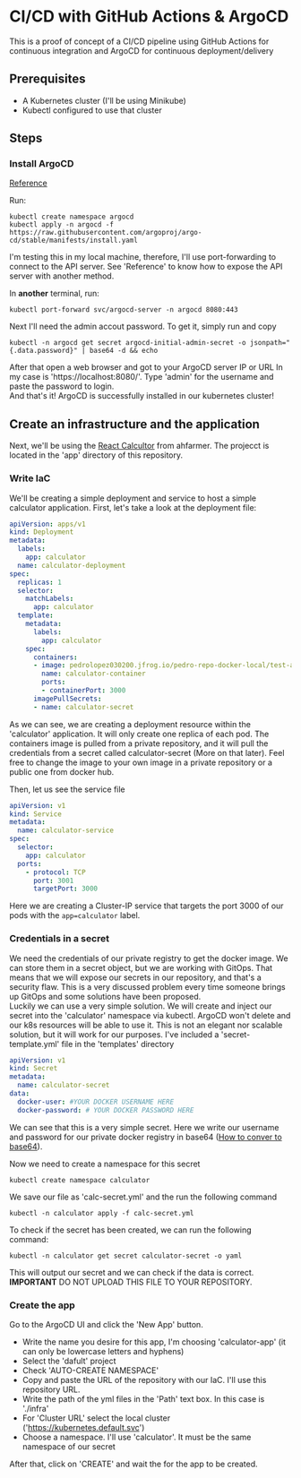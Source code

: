 # CI/CD with GitHub Actions & ArgoCD

This is a proof of concept of a CI/CD pipeline using GitHub Actions for continuous integration and ArgoCD for continuous deployment/delivery

## Prerequisites

- A Kubernetes cluster (I'll be using Minikube)
- Kubectl configured to use that cluster

## Steps

### Install ArgoCD

[Reference](https://argo-cd.readthedocs.io/en/stable/getting_started/)

Run:

```console
kubectl create namespace argocd
kubectl apply -n argocd -f https://raw.githubusercontent.com/argoproj/argo-cd/stable/manifests/install.yaml
```

I'm testing this in my local machine, therefore, I'll use port-forwarding to connect to the API server. 
See 'Reference' to know how to expose the API server with another method.

In **another** terminal, run:

```console
kubectl port-forward svc/argocd-server -n argocd 8080:443
```

Next I'll need the admin accout password. To get it, simply run and copy

```console
kubectl -n argocd get secret argocd-initial-admin-secret -o jsonpath="{.data.password}" | base64 -d && echo
```

After that open a web browser and got to your ArgoCD server IP or URL In my case is 'https://localhost:8080/'.
Type 'admin' for the username and paste the password to login.  
And that's it! ArgoCD is successfully installed in our kubernetes cluster!

## Create an infrastructure and the application

Next, we'll be using the [React Calcultor](https://github.com/ahfarmer/calculator) from ahfarmer.
The projecct is located in the 'app' directory of this repository.

### Write IaC

We'll be creating a simple deployment and service to host a simple calculator application.
First, let's take a look at the deployment file:

```yml
apiVersion: apps/v1
kind: Deployment
metadata:
  labels:
    app: calculator
  name: calculator-deployment
spec:
  replicas: 1
  selector:
    matchLabels:
      app: calculator
  template:
    metadata:
      labels:
        app: calculator
    spec:
      containers:
      - image: pedrolopez030200.jfrog.io/pedro-repo-docker-local/test-app:v1.0.3
        name: calculator-container
        ports:
        - containerPort: 3000
      imagePullSecrets:
      - name: calculator-secret
```

As we can see, we are creating a deployment resource within the 'calculator' application. It will only create one replica of each pod.
The containers image is pulled from a private repository, and it will pull the credentials from a secret called calculator-secret (More on that later).
Feel free to change the image to your own image in a private repository or a public one from docker hub.

Then, let us see the service file

```yml
apiVersion: v1
kind: Service
metadata:
  name: calculator-service
spec:
  selector:
    app: calculator
  ports:
    - protocol: TCP
      port: 3001
      targetPort: 3000
```

Here we are creating a Cluster-IP service that targets the port 3000 of our pods with the `app=calculator` label.

### Credentials in a secret

We need the credentials of our private registry to get the docker image. We can store them in a secret object, but we are working with GitOps. That means that we will expose our secrets in our repository, and that's a security flaw. This is a very discussed problem every time someone brings up GitOps and some solutions have been proposed.  
Luckily we can use a very simple solution. We will create and inject our secret into the 'calculator' namespace via kubectl. ArgoCD won't delete and our k8s resources will be able to use it. This is not an elegant nor scalable solution, but it will work for our purposes.
I've included a 'secret-template.yml' file in the 'templates' directory

```yml
apiVersion: v1
kind: Secret
metadata:
  name: calculator-secret
data:
  docker-user: #YOUR DOCKER USERNAME HERE
  docker-password: # YOUR DOCKER PASSWORD HERE
```

We can see that this is a very simple secret. Here we write our username and password for our private docker registry in base64 ([How to conver to base64](https://www.serverlab.ca/tutorials/linux/administration-linux/how-to-base64-encode-and-decode-from-command-line/#:~:text=To%20decode%20with%20base64%20you,back%20into%20its%20original%20form.&text=Provided%20your%20encoding%20was%20not,should%20be%20your%20original%20string.)).

Now we need to create a namespace for this secret

```console
kubectl create namespace calculator
```

We save our file as 'calc-secret.yml' and the run the following command

```console
kubectl -n calculator apply -f calc-secret.yml
```

To check if the secret has been created, we can run the following command:

```console
kubectl -n calculator get secret calculator-secret -o yaml
```

This will output our secret and we can check if the data is correct.
**IMPORTANT** DO NOT UPLOAD THIS FILE TO YOUR REPOSITORY.

### Create the app

Go to the ArgoCD UI and click the 'New App' button.

- Write the name you desire for this app, I'm choosing 'calculator-app' (it can only be lowercase letters and hyphens)
- Select the 'dafult' project
- Check 'AUTO-CREATE NAMESPACE'
- Copy and paste the URL of the repository with our IaC. I'll use this repository URL.
- Write the path of the yml files in the 'Path' text box. In this case is './infra'
- For 'Cluster URL' select the local cluster ('https://kubernetes.default.svc')
- Choose a namespace. I'll use 'calculator'.  It must be the same namespace of our secret

After that, click on 'CREATE' and wait the for the app to be created.


